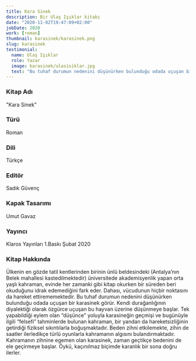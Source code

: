 ```yaml
---
title: Kara Sinek
description: Bir Ulaş Işıklar kitabı
date: "2020-11-02T19:47:09+02:00"
jobDate: 2020
work: [roman]
thumbnail: karasinek/karasinek.png
slug: karasinek
testimonial:
  name: Ulaş Işıklar
  role: Yazar
  image: karasinek/ulasisiklar.jpg
  text: "Bu tuhaf durumun nedenini düşünürken bulunduğu odada uçuşan bir karasinek görür."
---
```


### Kitap Adı
"Kara Sinek"
### Türü
Roman
### Dili
Türkçe
### Editör
Sadık Güvenç
### Kapak Tasarımı
Umut Gavaz
### Yayıncı
Klaros Yayınları
1.Baskı
Şubat 2020

### Kitap Hakkında
Ülkenin en gözde tatil kentlerinden birinin ünlü beldesindeki (Antalya’nın Belek mahallesi kastedilmektedir) üniversitede akademisyenlik yapan orta yaşlı kahraman, evinde her zamanki gibi kitap okurken bir süreden beri okuduğunu idrak edemediğini fark eder. Dahası, vücudunun hiçbir noktasını da hareket ettirememektedir. Bu tuhaf durumun nedenini düşünürken bulunduğu odada uçuşan bir karasinek görür. Kendi durağanlığının diyalektiği olarak özgürce uçuşan bu hayvan üzerine düşünmeye başlar.
Tek yapabildiği eylem olan “düşünce” yoluyla karasineğin geçmişi ve bugünüyle ilgili “felsefi” tahminlerde bulunan kahraman, bir yandan da hareketsizliğinin getirdiği fiziksel sıkıntılarla boğuşmaktadır. Beden zihni etkilemekte, zihin de saatler ilerledikçe türlü oyunlarla kahramanın algısını bulandırmaktadır. Kahramanın zihnine egemen olan karasinek, zaman geçtikçe bedenini de ele geçirmeye başlar. Öykü, kaçınılmaz biçimde karanlık bir sona doğru ilerler.
